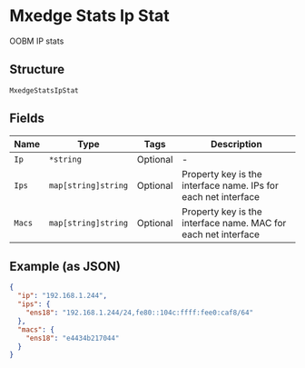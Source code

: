 
# Mxedge Stats Ip Stat

OOBM IP stats

## Structure

`MxedgeStatsIpStat`

## Fields

| Name | Type | Tags | Description |
|  --- | --- | --- | --- |
| `Ip` | `*string` | Optional | - |
| `Ips` | `map[string]string` | Optional | Property key is the interface name. IPs for each net interface |
| `Macs` | `map[string]string` | Optional | Property key is the interface name. MAC for each net interface |

## Example (as JSON)

```json
{
  "ip": "192.168.1.244",
  "ips": {
    "ens18": "192.168.1.244/24,fe80::104c:ffff:fee0:caf8/64"
  },
  "macs": {
    "ens18": "e4434b217044"
  }
}
```

